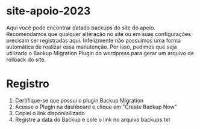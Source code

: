 # site-apoio-2023

Aqui você pode encontrar datado backups do site do apoio. Recomendamos que qualquer alteração no site ou em suas configurações precisam ser registradas aqui. Infelizmente não possuimos uma forma automática de realizar essa manutenção. Por isso, pedimos que seja utilizado o Backup Migration Plugin do wordpress para gerar um arquivo de rollback do site.

# Registro
1. Certifique-se que possui o plugin Backup Migration
2. Acesse o Plugin na dashboard e clique em "Create Backup Now"
3. Copiei o link disponibilizado
4. Registre a data do Backup e cole o link no arquivo backups.txt
